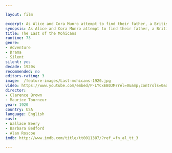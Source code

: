 ```yaml
---

layout: film

excerpt: As Alice and Cora Munro attempt to find their father, a British officer in the French and Indian War, they are set upon by French soldiers and their cohorts, Huron tribesmen led by the evil Magua. Fighting to rescue the women are Chingachgook and his son Uncas, the last of the Mohican tribe, and their white ally, the frontiersman Natty Bumppo, known as Hawkeye.
synopsis: As Alice and Cora Munro attempt to find their father, a British officer in the French and Indian War, they are set upon by French soldiers and their cohorts, Huron tribesmen led by the evil Magua. Fighting to rescue the women are Chingachgook and his son Uncas, the last of the Mohican tribe, and their white ally, the frontiersman Natty Bumppo, known as Hawkeye.
title: The Last of the Mohicans
runtime: 73
genre:
- Adventure
- Drama
- Silent
silent: yes
decade: 1920s
recommended: no
editors-rating: 3
image:  /feature-images/Last-mohicans-1920.jpg
video: https://www.youtube.com/embed/P-LYCxEB0JM?rel=0&amp;controls=0&amp;showinfo=0
director:
- Clarence Brown
- Maurice Tourneur  
year: 1920
country: USA
language: English 
cast:
- Wallace Beery
- Barbara Bedford
- Alan Roscoe
imdb: http://www.imdb.com/title/tt0011387/?ref_=fn_al_tt_3

--- 
```

